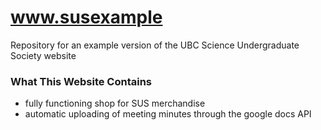 # www.susexample
Repository for an example version of the UBC Science Undergraduate Society website

### What This Website Contains
- fully functioning shop for SUS merchandise
- automatic uploading of meeting minutes through the google docs API
